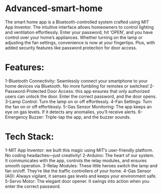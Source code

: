# Advanced-smart-home 
 The smart home app is a Bluetooth-controlled system crafted using MIT App Inventor. The intuitive interface allows homeowners to control lighting and ventilation effortlessly. Enter your password, hit ‘OPEN’, and you have control over your home’s appliances.
 Whether turning on the lamp or adjusting the fan settings, convenience is now at your fingertips. Plus, with added security features like password protection for door access.
# Features:
1-Bluetooth Connectivity: Seamlessly connect your smartphone to your home devices via Bluetooth. No more fumbling for remotes or switches!
2-Password-Protected Door Access: this app ensures that only authorized users can unlock the door. Enter the correct password, and the door opens.
3-Lamp Control: Turn the lamp on or off effortlessly.
4-Fan Settings:  Turn the fan on or off effortlessly.
5-Gas Sensor Monitoring: The app keeps an eye on gas levels. If it detects any anomalies, you’ll receive alerts.
6-Emergency Buzzer: Triple-tap the app, and the buzzer sounds. 
# Tech Stack:
1-MIT App Inventor: we built this magic using MIT’s user-friendly platform. No coding headaches—just creativity!
2-Arduino: The heart of our system. It communicates with the app, controls the relay modules, and ensures smooth operation.
3-Relay Modules: These little heroes switch the lamp and fan on/off. They’re like the traffic controllers of your home.
4-Gas Sensor (A0): Always vigilant, it senses gas levels and keeps your environment safe.
5-Servo Motor: The elegant door opener. It swings into action when you enter the correct password.
